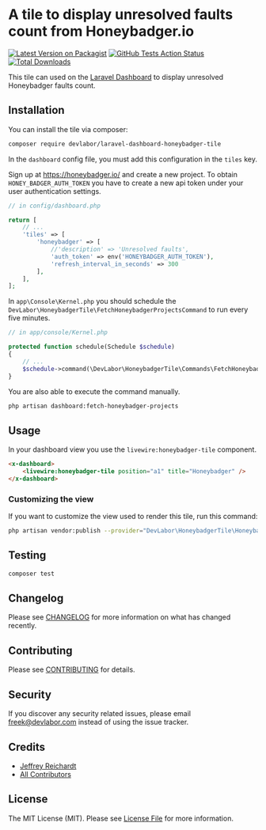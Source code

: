 # A tile to display unresolved faults count from Honeybadger.io

[![Latest Version on Packagist](https://img.shields.io/packagist/v/devlabor/laravel-dashboard-honeybadger-tile.svg?style=flat-square)](https://packagist.org/packages/devlabor/laravel-dashboard-honeybadger-tile)
[![GitHub Tests Action Status](https://img.shields.io/github/workflow/status/devlabor/laravel-dashboard-honeybadger-tile/run-tests?label=tests)](https://github.com/devlabor/laravel-dashboard-honeybadger-tile/actions?query=workflow%3Arun-tests+branch%3Amaster)
[![Total Downloads](https://img.shields.io/packagist/dt/devlabor/laravel-dashboard-honeybadger-tile.svg?style=flat-square)](https://packagist.org/packages/devlabor/laravel-dashboard-honeybadger-tile)

This tile can used on the [Laravel Dashboard](https://docs.spatie.be/laravel-dashboard) to display unresolved Honeybadger faults count.

## Installation

You can install the tile via composer:

```bash
composer require devlabor/laravel-dashboard-honeybadger-tile
```

In the `dashboard` config file, you must add this configuration in the `tiles` key.

Sign up at https://honeybadger.io/ and create a new project. To obtain `HONEY_BADGER_AUTH_TOKEN` you have to create a new api token under your user authentication settings.

```php
// in config/dashboard.php

return [
    // ...
    'tiles' => [
        'honeybadger' => [
            //'description' => 'Unresolved faults',
            'auth_token' => env('HONEYBADGER_AUTH_TOKEN'),
            'refresh_interval_in_seconds' => 300
        ],
    ],
];
```

In `app\Console\Kernel.php` you should schedule the `DevLabor\HoneybadgerTile\FetchHoneybadgerProjectsCommand` to run every five minutes. 

```php
// in app/console/Kernel.php

protected function schedule(Schedule $schedule)
{
    // ...
    $schedule->command(\DevLabor\HoneybadgerTile\Commands\FetchHoneybadgerProjectsCommand::class)->everyFiveMinutes();
}
```

You are also able to execute the command manually.

```bash
php artisan dashboard:fetch-honeybadger-projects
```


## Usage

In your dashboard view you use the `livewire:honeybadger-tile` component.

```html
<x-dashboard>
    <livewire:honeybadger-tile position="a1" title="Honeybadger" />
</x-dashboard>
```

### Customizing the view

If you want to customize the view used to render this tile, run this command:

```bash
php artisan vendor:publish --provider="DevLabor\HoneybadgerTile\HoneybadgerTileServiceProvider" --tag="dashboard-honeybadger-tile-views"
```

## Testing

``` bash
composer test
```

## Changelog

Please see [CHANGELOG](CHANGELOG.md) for more information on what has changed recently.

## Contributing

Please see [CONTRIBUTING](CONTRIBUTING.md) for details.

## Security

If you discover any security related issues, please email freek@devlabor.com instead of using the issue tracker.

## Credits

- [Jeffrey Reichardt](https://github.com/kiv4h)
- [All Contributors](../../contributors)

## License

The MIT License (MIT). Please see [License File](LICENSE.md) for more information.
